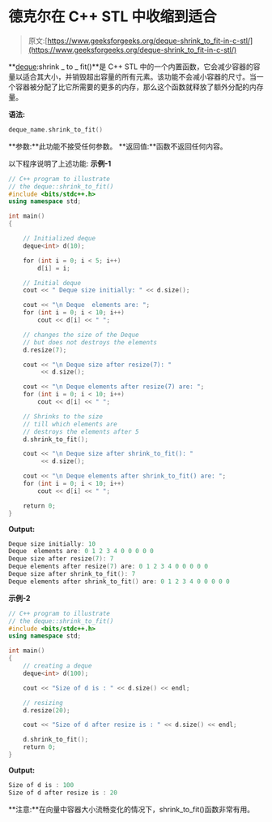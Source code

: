 # 德克尔在 C++ STL 中收缩到适合

> 原文:[https://www.geeksforgeeks.org/deque-shrink_to_fit-in-c-stl/](https://www.geeksforgeeks.org/deque-shrink_to_fit-in-c-stl/)

**[deque](https://www.geeksforgeeks.org/deque-set-1-introduction-applications/):shrink _ to _ fit()**是 C++ STL 中的一个内置函数，它会减少容器的容量以适合其大小，并销毁超出容量的所有元素。该功能不会减小容器的尺寸。当一个容器被分配了比它所需要的更多的内存，那么这个函数就释放了额外分配的内存量。

**语法:**

```cpp
deque_name.shrink_to_fit()

```

**参数:**此功能不接受任何参数。
**返回值:**函数不返回任何内容。

以下程序说明了上述功能:
**示例-1**

```cpp
// C++ program to illustrate
// the deque::shrink_to_fit()
#include <bits/stdc++.h>
using namespace std;

int main()
{

    // Initialized deque
    deque<int> d(10);

    for (int i = 0; i < 5; i++)
        d[i] = i;

    // Initial deque
    cout << " Deque size initially: " << d.size();

    cout << "\n Deque  elements are: ";
    for (int i = 0; i < 10; i++)
        cout << d[i] << " ";

    // changes the size of the Deque
    // but does not destroys the elements
    d.resize(7);

    cout << "\n Deque size after resize(7): "
         << d.size();

    cout << "\n Deque elements after resize(7) are: ";
    for (int i = 0; i < 10; i++)
        cout << d[i] << " ";

    // Shrinks to the size
    // till which elements are
    // destroys the elements after 5
    d.shrink_to_fit();

    cout << "\n Deque size after shrink_to_fit(): "
         << d.size();

    cout << "\n Deque elements after shrink_to_fit() are: ";
    for (int i = 0; i < 10; i++)
        cout << d[i] << " ";

    return 0;
}
```

**Output:**

```cpp
Deque size initially: 10
Deque  elements are: 0 1 2 3 4 0 0 0 0 0 
Deque size after resize(7): 7
Deque elements after resize(7) are: 0 1 2 3 4 0 0 0 0 0 
Deque size after shrink_to_fit(): 7
Deque elements after shrink_to_fit() are: 0 1 2 3 4 0 0 0 0 0

```

**示例-2**

```cpp
// C++ program to illustrate
// the deque::shrink_to_fit()
#include <bits/stdc++.h>
using namespace std;

int main()
{
    // creating a deque
    deque<int> d(100);

    cout << "Size of d is : " << d.size() << endl;

    // resizing
    d.resize(20);

    cout << "Size of d after resize is : " << d.size() << endl;

    d.shrink_to_fit();
    return 0;
}
```

**Output:**

```cpp
Size of d is : 100
Size of d after resize is : 20

```

**注意:**在向量中容器大小流畅变化的情况下，shrink_to_fit()函数非常有用。
